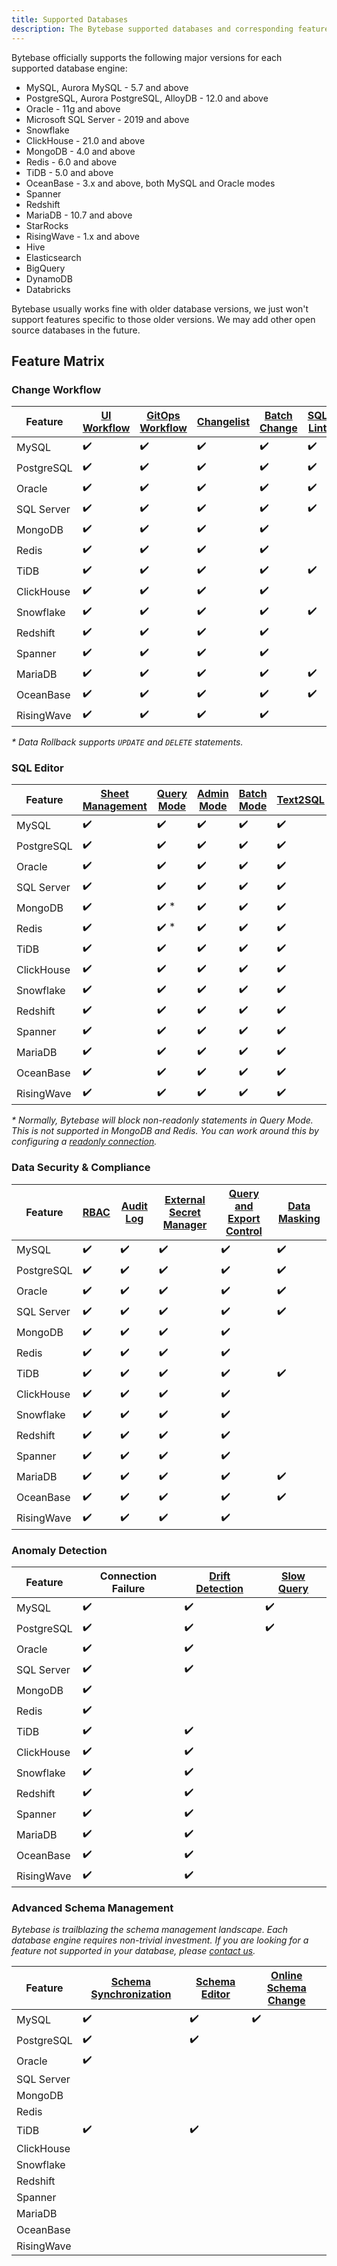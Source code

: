 ```yaml
---
title: Supported Databases
description: The Bytebase supported databases and corresponding feature matrix
---
```


Bytebase officially supports the following major versions for each supported database engine:

- MySQL, Aurora MySQL - 5.7 and above
- PostgreSQL, Aurora PostgreSQL, AlloyDB - 12.0 and above
- Oracle - 11g and above
- Microsoft SQL Server - 2019 and above
- Snowflake
- ClickHouse - 21.0 and above
- MongoDB - 4.0 and above
- Redis - 6.0 and above
- TiDB - 5.0 and above
- OceanBase - 3.x and above, both MySQL and Oracle modes
- Spanner
- Redshift
- MariaDB - 10.7 and above
- StarRocks
- RisingWave - 1.x and above
- Hive
- Elasticsearch
- BigQuery
- DynamoDB
- Databricks

Bytebase usually works fine with older database versions, we just won't support features specific to those older versions. We may add other open source databases in the future.

## Feature Matrix

### Change Workflow

| Feature    | [UI Workflow](/docs/concepts/database-change-workflow/#ui-workflow) | [GitOps Workflow](/docs/concepts/database-change-workflow/#gitops-workflow) | [Changelist](/docs/changelist) | [Batch Change](/docs/change-database/batch-change) | [SQL Lint](/docs/sql-review/review-policy) | [Data Rollback\*](/docs/change-database/rollback-data-changes) |
| ---------- | ------------------------------------------------------------------- | --------------------------------------------------------------------------- | ------------------------------ | -------------------------------------------------- | ------------------------------------------ | -------------------------------------------------------------- |
| MySQL      | ✔️                                                                  | ✔️                                                                          | ✔️                             | ✔️                                                 | ✔️                                         | ✔️                                                             |
| PostgreSQL | ✔️                                                                  | ✔️                                                                          | ✔️                             | ✔️                                                 | ✔️                                         | ✔️                                                             |
| Oracle     | ✔️                                                                  | ✔️                                                                          | ✔️                             | ✔️                                                 | ✔️                                         | ✔️                                                             |
| SQL Server | ✔️                                                                  | ✔️                                                                          | ✔️                             | ✔️                                                 | ✔️                                         | ✔️                                                             |
| MongoDB    | ✔️                                                                  | ✔️                                                                          | ✔️                             | ✔️                                                 |                                            |                                                                |
| Redis      | ✔️                                                                  | ✔️                                                                          | ✔️                             | ✔️                                                 |                                            |                                                                |
| TiDB       | ✔️                                                                  | ✔️                                                                          | ✔️                             | ✔️                                                 | ✔️                                         |                                                                |
| ClickHouse | ✔️                                                                  | ✔️                                                                          | ✔️                             | ✔️                                                 |                                            |                                                                |
| Snowflake  | ✔️                                                                  | ✔️                                                                          | ✔️                             | ✔️                                                 | ✔️                                         |                                                                |
| Redshift   | ✔️                                                                  | ✔️                                                                          | ✔️                             | ✔️                                                 |                                            |                                                                |
| Spanner    | ✔️                                                                  | ✔️                                                                          | ✔️                             | ✔️                                                 |                                            |                                                                |
| MariaDB    | ✔️                                                                  | ✔️                                                                          | ✔️                             | ✔️                                                 | ✔️                                         |                                                                |
| OceanBase  | ✔️                                                                  | ✔️                                                                          | ✔️                             | ✔️                                                 | ✔️                                         |                                                                |
| RisingWave | ✔️                                                                  | ✔️                                                                          | ✔️                             | ✔️                                                 |                                            |                                                                |

_\* Data Rollback supports `UPDATE` and `DELETE` statements._

### SQL Editor

| Feature    | [Sheet Management](/docs/sql-editor/manage-sql-scripts) | [Query Mode](/docs/sql-editor/run-queries) | [Admin Mode](/docs/sql-editor/admin-mode) | [Batch Mode](/docs/sql-editor/run-queries/#batch-mode) | [Text2SQL](/docs/sql-editor/text-to-sql) |
| ---------- | ------------------------------------------------------- | ------------------------------------------ | ----------------------------------------- | ------------------------------------------------------ | ---------------------------------------- |
| MySQL      | ✔️                                                      | ✔️                                         | ✔️                                        | ✔️                                                     | ✔️                                       |
| PostgreSQL | ✔️                                                      | ✔️                                         | ✔️                                        | ✔️                                                     | ✔️                                       |
| Oracle     | ✔️                                                      | ✔️                                         | ✔️                                        | ✔️                                                     | ✔️                                       |
| SQL Server | ✔️                                                      | ✔️                                         | ✔️                                        | ✔️                                                     | ✔️                                       |
| MongoDB    | ✔️                                                      | ✔️ \*                                      | ✔️                                        | ✔️                                                     | ✔️                                       |
| Redis      | ✔️                                                      | ✔️ \*                                      | ✔️                                        | ✔️                                                     | ✔️                                       |
| TiDB       | ✔️                                                      | ✔️                                         | ✔️                                        | ✔️                                                     | ✔️                                       |
| ClickHouse | ✔️                                                      | ✔️                                         | ✔️                                        | ✔️                                                     | ✔️                                       |
| Snowflake  | ✔️                                                      | ✔️                                         | ✔️                                        | ✔️                                                     | ✔️                                       |
| Redshift   | ✔️                                                      | ✔️                                         | ✔️                                        | ✔️                                                     | ✔️                                       |
| Spanner    | ✔️                                                      | ✔️                                         | ✔️                                        | ✔️                                                     | ✔️                                       |
| MariaDB    | ✔️                                                      | ✔️                                         | ✔️                                        | ✔️                                                     | ✔️                                       |
| OceanBase  | ✔️                                                      | ✔️                                         | ✔️                                        | ✔️                                                     | ✔️                                       |
| RisingWave | ✔️                                                      | ✔️                                         | ✔️                                        | ✔️                                                     | ✔️                                       |

_\* Normally, Bytebase will block non-readonly statements in Query Mode. This is not supported in MongoDB and Redis. You can
work around this by configuring a [readonly connection](/docs/get-started/instance/#configure-read-only-connection)._

### Data Security & Compliance

| Feature    | [RBAC](/docs/concepts/roles-and-permissions) | [Audit Log](/docs/security/audit-log) | [External Secret Manager](/docs/get-started/instance/#use-secret-manager) | [Query and Export Control](/docs/security/data-query/) | [Data Masking](/docs/security/mask-data) |
| ---------- | -------------------------------------------- | ------------------------------------- | ------------------------------------------------------------------------- | ------------------------------------------------------ | ---------------------------------------- |
| MySQL      | ✔️                                           | ✔️                                    | ✔️                                                                        | ✔️                                                     | ✔️                                       |
| PostgreSQL | ✔️                                           | ✔️                                    | ✔️                                                                        | ✔️                                                     | ✔️                                       |
| Oracle     | ✔️                                           | ✔️                                    | ✔️                                                                        | ✔️                                                     | ✔️                                       |
| SQL Server | ✔️                                           | ✔️                                    | ✔️                                                                        | ✔️                                                     | ✔️                                       |
| MongoDB    | ✔️                                           | ✔️                                    | ✔️                                                                        | ✔️                                                     |                                          |
| Redis      | ✔️                                           | ✔️                                    | ✔️                                                                        | ✔️                                                     |                                          |
| TiDB       | ✔️                                           | ✔️                                    | ✔️                                                                        | ✔️                                                     | ✔️                                       |
| ClickHouse | ✔️                                           | ✔️                                    | ✔️                                                                        | ✔️                                                     |                                          |
| Snowflake  | ✔️                                           | ✔️                                    | ✔️                                                                        | ✔️                                                     |                                          |
| Redshift   | ✔️                                           | ✔️                                    | ✔️                                                                        | ✔️                                                     |                                          |
| Spanner    | ✔️                                           | ✔️                                    | ✔️                                                                        | ✔️                                                     |                                          |
| MariaDB    | ✔️                                           | ✔️                                    | ✔️                                                                        | ✔️                                                     | ✔️                                       |
| OceanBase  | ✔️                                           | ✔️                                    | ✔️                                                                        | ✔️                                                     | ✔️                                       |
| RisingWave | ✔️                                           | ✔️                                    | ✔️                                                                        | ✔️                                                     |                                          |

### Anomaly Detection

| Feature    | Connection Failure | [Drift Detection](/docs/change-database/drift-detection) | [Slow Query](/docs/slow-query/overview/) |
| ---------- | ------------------ | -------------------------------------------------------- | ---------------------------------------- |
| MySQL      | ✔️                 | ✔️                                                       | ✔️                                       |
| PostgreSQL | ✔️                 | ✔️                                                       | ✔️                                       |
| Oracle     | ✔️                 | ✔️                                                       |                                          |
| SQL Server | ✔️                 | ✔️                                                       |                                          |
| MongoDB    | ✔️                 |                                                          |                                          |
| Redis      | ✔️                 |                                                          |                                          |
| TiDB       | ✔️                 | ✔️                                                       |                                          |
| ClickHouse | ✔️                 | ✔️                                                       |                                          |
| Snowflake  | ✔️                 | ✔️                                                       |                                          |
| Redshift   | ✔️                 | ✔️                                                       |                                          |
| Spanner    | ✔️                 | ✔️                                                       |                                          |
| MariaDB    | ✔️                 | ✔️                                                       |                                          |
| OceanBase  | ✔️                 | ✔️                                                       |                                          |
| RisingWave | ✔️                 | ✔️                                                       |                                          |

### Advanced Schema Management

_Bytebase is trailblazing the schema management landscape. Each database engine requires non-trivial investment. If you are looking for a feature not supported in your database, please [contact us](/docs/faq/#how-to-reach-us)._

| Feature    | [Schema Synchronization](/docs/change-database/synchronize-schema) | [Schema Editor](/docs/change-database/schema-editor) | [Online Schema Change](/docs/change-database/online-schema-migration-for-mysql) |
| ---------- | ------------------------------------------------------------------ | ---------------------------------------------------- | ------------------------------------------------------------------------------- |
| MySQL      | ✔️                                                                 | ✔️                                                   | ✔️                                                                              |
| PostgreSQL | ✔️                                                                 | ✔️                                                   |                                                                                 |
| Oracle     | ✔️                                                                 |                                                      |                                                                                 |
| SQL Server |                                                                    |                                                      |                                                                                 |
| MongoDB    |                                                                    |                                                      |                                                                                 |
| Redis      |                                                                    |                                                      |
| TiDB       | ✔️                                                                 | ✔️                                                   |                                                                                 |
| ClickHouse |                                                                    |                                                      |                                                                                 |
| Snowflake  |                                                                    |                                                      |                                                                                 |
| Redshift   |                                                                    |                                                      |                                                                                 |
| Spanner    |                                                                    |                                                      |                                                                                 |
| MariaDB    |                                                                    |                                                      |                                                                                 |
| OceanBase  |                                                                    |                                                      |                                                                                 |
| RisingWave |                                                                    |                                                      |                                                                                 |
